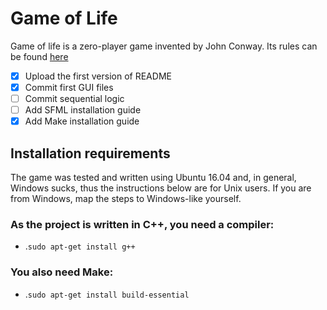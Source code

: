 # Game of Life
Game of life is a zero-player game invented by John Conway. Its rules can be found [here](https://en.wikipedia.org/wiki/Conway%27s_Game_of_Life)
- [x] Upload the first version of README
- [x] Commit first GUI files
- [ ] Commit sequential logic
- [ ] Add SFML installation guide
- [x] Add Make installation guide
## Installation requirements
The game was tested and written using Ubuntu 16.04 and, in general, Windows sucks,
thus the instructions below are for Unix users. If you are from Windows, map the steps to Windows-like yourself.
### As the project is written in C++, you need a compiler:
* .`sudo apt-get install g++`
### You also need Make:
* .`sudo apt-get install build-essential`

